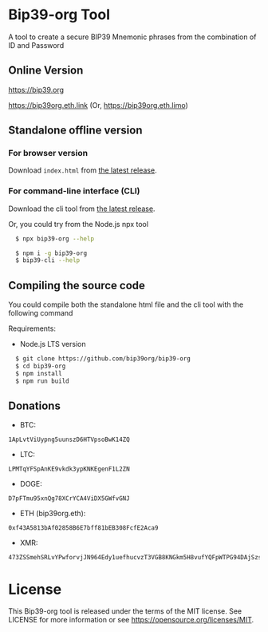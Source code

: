 # Bip39-org Tool

A tool to create a secure BIP39 Mnemonic phrases from the combination of ID and Password

## Online Version

https://bip39.org

https://bip39org.eth.link (Or, https://bip39org.eth.limo)

## Standalone offline version

### For browser version

Download `index.html` from [the latest release](https://github.com/bip39org/bip39-org/releases/latest).

### For command-line interface (CLI)

Download the cli tool from [the latest release](https://github.com/bip39org/bip39-org/releases/latest).

Or, you could try from the Node.js npx tool

```bash
  $ npx bip39-org --help
```

```bash
  $ npm i -g bip39-org
  $ bip39-cli --help
```

## Compiling the source code

You could compile both the standalone html file and the cli tool with the following command

Requirements:

- Node.js LTS version

```bash
  $ git clone https://github.com/bip39org/bip39-org
  $ cd bip39-org
  $ npm install
  $ npm run build
```

## Donations

- BTC:

```
1ApLvtViUypng5uunszD6HTVpsoBwK14ZQ
```

- LTC:

```
LPMTqYFSpAnKE9vkdk3ypKNKEgenF1L2ZN
```

- DOGE:

```
D7pFTmu95xnQg78XCrYCA4ViDX5GWfvGNJ
```

- ETH (bip39org.eth):

```
0xf43A5813bAf02858B6E7bff81bEB308FcfE2Aca9
```

- XMR:

```
473ZSSmehSRLvYPwforvjJN964Edy1uefhucvzT3VGB8KNGkm5H8vufYQFpWTPG94DAjSzsKftSnZB79hjcCXpQwE4G29TC
```

# License

This Bip39-org tool is released under the terms of the MIT license. See LICENSE for
more information or see https://opensource.org/licenses/MIT.